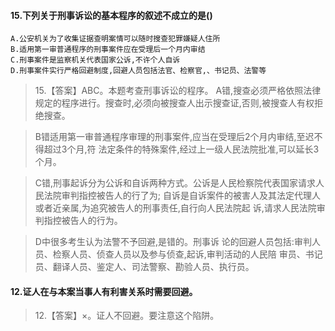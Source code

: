 #### 15.下列关于刑事诉讼的基本程序的叙述不成立的是()
    A.公安机关为了收集证据查明案情可以随时搜查犯罪嫌疑人住所
    B.适用第一审普通程序的刑事案件应在受理后一个月内审结
    C.刑事案件是监察机关代表国家公诉,不许个人自诉
    D.刑事案件实行严格回避制度,回避人员包括法官、检察官,、书记员、法警等
>   15.【答案】ABC。本题考查刑事诉讼的程序。
>   A错,搜查必须严格依照法律规定的程序进行。搜查时,必须向被搜查人出示搜查证,否则,被搜查人有权拒绝搜查。

>   B错适用第一审普通程序审理的刑事案件,应当在受理后2个月内审结,至迟不得超过3个月,符
法定条件的特殊案件,经过上一级人民法院批准,可以延长3个月。

>   C错,刑事起诉分为公诉和自诉两种方式。公诉是人民检察院代表国家请求人民法院审判指控被告人的行了为;
自诉是自诉案件的被害人及其法定代理人或者近亲属,为追究被告人的刑事责任,自行向人民法院起
诉,请求人民法院审判指控被告人的行为。

>   D中很多考生认为法警不予回避,是错的。刑事诉
论的回避人员包括:审判人员、检察人员、侦查人员以及参与侦查,起诉,审判活动的人民陪
审员、书记员、翻译人员、鉴定人、司法警察、勘验人员、执行员。


#### 12.证人在与本案当事人有利害关系时需要回避。
>   12.【答案】×。证人不回避。要注意这个陷阱。













